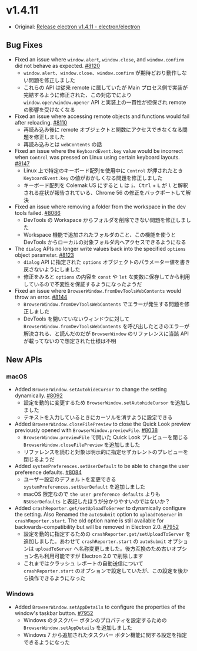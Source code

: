# v1.4.11

* Original: [Release electron v1.4.11 - electron/electron](https://github.com/electron/electron/releases/tag/v1.4.11)

## Bug Fixes

* Fixed an issue where `window.alert`, `window.close`, and `window.confirm` did not behave as expected. [#8120](https://github.com/electron/electron/pull/8120)
  * `window.alert`、`window.close`、`window.confirm` が期待どおり動作しない問題を修正しました
  * これらの API は従来 remote に属していたが Main プロセス側で実装が完結するように修正された、この対応でにより `window.open/window.opener` API と実装上の一貫性が担保され remote の影響を受けなくなる
* Fixed an issue where accessing remote objects and functions would fail after reloading. [#8110](https://github.com/electron/electron/pull/8110)
  * 再読み込み後に remote オブジェクトと関数にアクセスできなくなる問題を修正しました
  * 再読み込みとは `webContents` の話
* Fixed an issue where the `KeyboardEvent.key` value would be incorrect when `Control` was pressed on Linux using certain keyboard layouts. [#8147](https://github.com/electron/electron/pull/8147)
  * Linux 上で特定のキーボード配列を使用中に `Control` が押されたとき `KeyboardEvent.key` の値がおかしくなる問題を修正しました
  * キーボード配列を Colemak US にすると <kbd>L</kbd> は `i`、<kbd>Ctrl</kbd> + <kbd>L</kbd> が `l` と解釈される症状が報告されている、Chrome 56 の修正をバックポートして解決
* Fixed an issue where removing a folder from the workspace in the dev tools failed. [#8086](https://github.com/electron/electron/pull/8086)
  * DevTools の Workspace からフォルダを削除できない問題を修正しました
  * Workspace 機能で追加されたフォルダのこと、この機能を使うと DevTools からローカルの対象フォルダ内へアクセスできるようになる
* The `dialog` APIs no longer write values back into the specified `options` object parameter. [#8123](https://github.com/electron/electron/pull/8123)
  * `dialog` API に指定された `options` オブジェクトのパラメーター値を書き戻さないようにしました
  * 修正をみると `options` の内容を `const` や `let` な変数に保存してから利用しているので不変性を保証するようになったようだ
* Fixed an issue where `BrowserWindow.fromDevToolsWebContents` would throw an error. [#8144](https://github.com/electron/electron/pull/8144)
  * `BrowserWindow.fromDevToolsWebContents` でエラーが発生する問題を修正しました
  * DevTools を開いていないウィンドウに対して `BrowserWindow.fromDevToolsWebContents` を呼び出したときのエラーが解決される、と読んだのだが `BrowserWindow` のリファレンスに当該 API が載ってないので想定された仕様は不明

## New APIs

### macOS

* Added `BrowserWindow.setAutohideCursor` to change the setting dynamically.  [#8092](https://github.com/electron/electron/pull/8092)
  * 設定を動的に変更するため `BrowserWindow.setAutohideCursor` を追加しました
  * テキストを入力しているときにカーソルを消すように設定できる
* Added `BrowserWindow.closeFilePreview` to close the Quick Look preview previously opened with `BrowserWindow.previewFile`. [#8038](https://github.com/electron/electron/pull/8038)
  * `BrowserWindow.previewFile` で開いた Quick Look プレビューを閉じる `BrowserWindow.closeFilePreview` を追加しました
  * リファレンスを読むと対象は明示的に指定せずカレントのプレビューを閉じるようだ
* Added `systemPreferences.setUserDefault` to be able to change the user preference defaults. [#8084](https://github.com/electron/electron/pull/8084)
  * ユーザー設定のデフォルトを変更できる `systemPreferences.setUserDefault` を追加しました
  * macOS 限定なので `the user preference defaults` よりも `NSUserDefaults` と表記したほうが分かりやすいのではないか？
* Added `crashReporter.get/setUploadToServer` to dynamically configure the setting. Also Renamed the `autoSubmit` option to `uploadToServer` in `crashReporter.start`. The old option name is still available for backwards-compatibility but will be removed in Electron 2.0. [#7952](https://github.com/electron/electron/pull/7952)
  * 設定を動的に指定するための `crashReporter.get/setUploadToServer` を追加しました。あわせて `crashReporter.start` の `autoSubmit` オプションは `uploadToServer` へ名称変更しました。後方互換のため古いオプション名も利用可能ですが Electron 2.0 で削除します
  * これまではクラッシュ レポートの自動送信について `crashReporter.start` のオプションで設定していたが、この設定を後から操作できるようになった

### Windows

* Added `BrowserWindow.setAppDetails` to configure the properties of the window's taskbar button. [#7952](https://github.com/electron/electron/pull/7952)
  * Windows のタスクバー ボタンのプロパティを設定するための `BrowserWindow.setAppDetails` を追加しました
  * Windows 7 から追加されたタスクバー ボタン機能に関する設定を指定できるようになった
